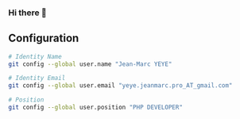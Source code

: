 ### Hi there 👋

## Configuration

```sh
# Identity Name
git config --global user.name "Jean-Marc YEYE"

# Identity Email
git config --global user.email "yeye.jeanmarc.pro_AT_gmail.com"

# Position 
git config --global user.position "PHP DEVELOPER" 
```


<!--
<img align="left" src="https://github-readme-stats.vercel.app/api?username=slik95&count_private=true&show_icons=true&theme=tokyonight" />
<img align="left" src="https://github-readme-stats.vercel.app/api/top-langs/?username=slik95&theme=dark&hide=html" />
--> 
